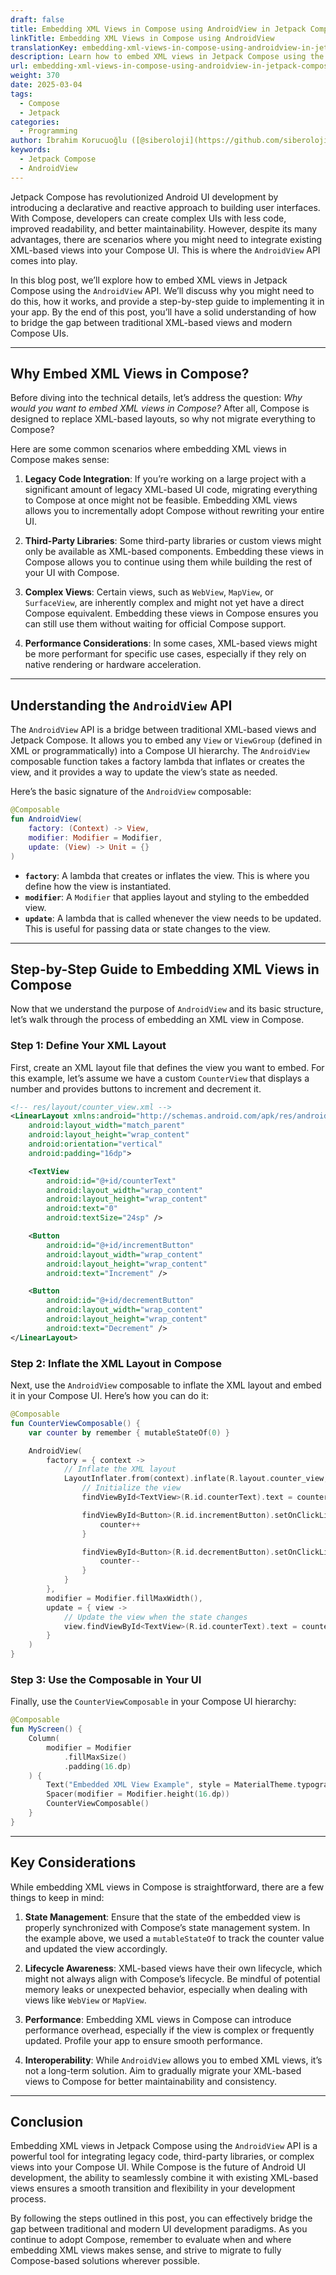 ```yaml
---
draft: false
title: Embedding XML Views in Compose using AndroidView in Jetpack Compose
linkTitle: Embedding XML Views in Compose using AndroidView
translationKey: embedding-xml-views-in-compose-using-androidview-in-jetpack-compose
description: Learn how to embed XML views in Jetpack Compose using the AndroidView API.
url: embedding-xml-views-in-compose-using-androidview-in-jetpack-compose
weight: 370
date: 2025-03-04
tags:
  - Compose
  - Jetpack
categories:
  - Programming
author: İbrahim Korucuoğlu ([@siberoloji](https://github.com/siberoloji))
keywords:
  - Jetpack Compose
  - AndroidView
---
```

Jetpack Compose has revolutionized Android UI development by introducing a declarative and reactive approach to building user interfaces. With Compose, developers can create complex UIs with less code, improved readability, and better maintainability. However, despite its many advantages, there are scenarios where you might need to integrate existing XML-based views into your Compose UI. This is where the `AndroidView` API comes into play.

In this blog post, we’ll explore how to embed XML views in Jetpack Compose using the `AndroidView` API. We’ll discuss why you might need to do this, how it works, and provide a step-by-step guide to implementing it in your app. By the end of this post, you’ll have a solid understanding of how to bridge the gap between traditional XML-based views and modern Compose UIs.

---

## Why Embed XML Views in Compose?

Before diving into the technical details, let’s address the question: *Why would you want to embed XML views in Compose?* After all, Compose is designed to replace XML-based layouts, so why not migrate everything to Compose?

Here are some common scenarios where embedding XML views in Compose makes sense:

1. **Legacy Code Integration**: If you’re working on a large project with a significant amount of legacy XML-based UI code, migrating everything to Compose at once might not be feasible. Embedding XML views allows you to incrementally adopt Compose without rewriting your entire UI.

2. **Third-Party Libraries**: Some third-party libraries or custom views might only be available as XML-based components. Embedding these views in Compose allows you to continue using them while building the rest of your UI with Compose.

3. **Complex Views**: Certain views, such as `WebView`, `MapView`, or `SurfaceView`, are inherently complex and might not yet have a direct Compose equivalent. Embedding these views in Compose ensures you can still use them without waiting for official Compose support.

4. **Performance Considerations**: In some cases, XML-based views might be more performant for specific use cases, especially if they rely on native rendering or hardware acceleration.

---

## Understanding the `AndroidView` API

The `AndroidView` API is a bridge between traditional XML-based views and Jetpack Compose. It allows you to embed any `View` or `ViewGroup` (defined in XML or programmatically) into a Compose UI hierarchy. The `AndroidView` composable function takes a factory lambda that inflates or creates the view, and it provides a way to update the view’s state as needed.

Here’s the basic signature of the `AndroidView` composable:

```kotlin
@Composable
fun AndroidView(
    factory: (Context) -> View,
    modifier: Modifier = Modifier,
    update: (View) -> Unit = {}
)
```

- **`factory`**: A lambda that creates or inflates the view. This is where you define how the view is instantiated.
- **`modifier`**: A `Modifier` that applies layout and styling to the embedded view.
- **`update`**: A lambda that is called whenever the view needs to be updated. This is useful for passing data or state changes to the view.

---

## Step-by-Step Guide to Embedding XML Views in Compose

Now that we understand the purpose of `AndroidView` and its basic structure, let’s walk through the process of embedding an XML view in Compose.

### Step 1: Define Your XML Layout

First, create an XML layout file that defines the view you want to embed. For this example, let’s assume we have a custom `CounterView` that displays a number and provides buttons to increment and decrement it.

```xml
<!-- res/layout/counter_view.xml -->
<LinearLayout xmlns:android="http://schemas.android.com/apk/res/android"
    android:layout_width="match_parent"
    android:layout_height="wrap_content"
    android:orientation="vertical"
    android:padding="16dp">

    <TextView
        android:id="@+id/counterText"
        android:layout_width="wrap_content"
        android:layout_height="wrap_content"
        android:text="0"
        android:textSize="24sp" />

    <Button
        android:id="@+id/incrementButton"
        android:layout_width="wrap_content"
        android:layout_height="wrap_content"
        android:text="Increment" />

    <Button
        android:id="@+id/decrementButton"
        android:layout_width="wrap_content"
        android:layout_height="wrap_content"
        android:text="Decrement" />
</LinearLayout>
```

### Step 2: Inflate the XML Layout in Compose

Next, use the `AndroidView` composable to inflate the XML layout and embed it in your Compose UI. Here’s how you can do it:

```kotlin
@Composable
fun CounterViewComposable() {
    var counter by remember { mutableStateOf(0) }

    AndroidView(
        factory = { context ->
            // Inflate the XML layout
            LayoutInflater.from(context).inflate(R.layout.counter_view, null, false).apply {
                // Initialize the view
                findViewById<TextView>(R.id.counterText).text = counter.toString()

                findViewById<Button>(R.id.incrementButton).setOnClickListener {
                    counter++
                }

                findViewById<Button>(R.id.decrementButton).setOnClickListener {
                    counter--
                }
            }
        },
        modifier = Modifier.fillMaxWidth(),
        update = { view ->
            // Update the view when the state changes
            view.findViewById<TextView>(R.id.counterText).text = counter.toString()
        }
    )
}
```

### Step 3: Use the Composable in Your UI

Finally, use the `CounterViewComposable` in your Compose UI hierarchy:

```kotlin
@Composable
fun MyScreen() {
    Column(
        modifier = Modifier
            .fillMaxSize()
            .padding(16.dp)
    ) {
        Text("Embedded XML View Example", style = MaterialTheme.typography.h5)
        Spacer(modifier = Modifier.height(16.dp))
        CounterViewComposable()
    }
}
```

---

## Key Considerations

While embedding XML views in Compose is straightforward, there are a few things to keep in mind:

1. **State Management**: Ensure that the state of the embedded view is properly synchronized with Compose’s state management system. In the example above, we used a `mutableStateOf` to track the counter value and updated the view accordingly.

2. **Lifecycle Awareness**: XML-based views have their own lifecycle, which might not always align with Compose’s lifecycle. Be mindful of potential memory leaks or unexpected behavior, especially when dealing with views like `WebView` or `MapView`.

3. **Performance**: Embedding XML views in Compose can introduce performance overhead, especially if the view is complex or frequently updated. Profile your app to ensure smooth performance.

4. **Interoperability**: While `AndroidView` allows you to embed XML views, it’s not a long-term solution. Aim to gradually migrate your XML-based views to Compose for better maintainability and consistency.

---

## Conclusion

Embedding XML views in Jetpack Compose using the `AndroidView` API is a powerful tool for integrating legacy code, third-party libraries, or complex views into your Compose UI. While Compose is the future of Android UI development, the ability to seamlessly combine it with existing XML-based views ensures a smooth transition and flexibility in your development process.

By following the steps outlined in this post, you can effectively bridge the gap between traditional and modern UI development paradigms. As you continue to adopt Compose, remember to evaluate when and where embedding XML views makes sense, and strive to migrate to fully Compose-based solutions wherever possible.
